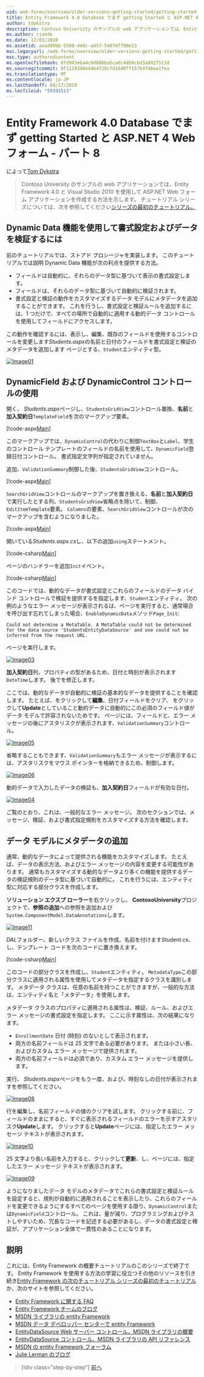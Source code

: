 ```yaml
---
uid: web-forms/overview/older-versions-getting-started/getting-started-with-ef/the-entity-framework-and-aspnet-getting-started-part-8
title: Entity Framework 4.0 Database でまず getting Started と ASP.NET 4 Web フォームの第 8 部 |Microsoft Docs
author: tdykstra
description: Contoso University のサンプルの web アプリケーションでは、Entity Framework を使用して ASP.NET Web フォーム アプリケーションを作成する方法を示します。 サンプル アプリケーションは、.
ms.author: riande
ms.date: 12/03/2010
ms.assetid: aaadd9bb-5508-448c-ad57-5497dff90e13
msc.legacyurl: /web-forms/overview/older-versions-getting-started/getting-started-with-ef/the-entity-framework-and-aspnet-getting-started-part-8
msc.type: authoredcontent
ms.openlocfilehash: 0fd943eba4c6d80bba5ca6c4d69cbd3a8927513d
ms.sourcegitcommit: 0f1119340e4464720cfd16d0ff15764746ea1fea
ms.translationtype: MT
ms.contentlocale: ja-JP
ms.lasthandoff: 04/17/2019
ms.locfileid: "59391513"
---
```

# <a name="getting-started-with-entity-framework-40-database-first-and-aspnet-4-web-forms---part-8"></a>Entity Framework 4.0 Database でまず getting Started と ASP.NET 4 Web フォーム - パート 8

によって[Tom Dykstra](https://github.com/tdykstra)

> Contoso University のサンプルの web アプリケーションでは、Entity Framework 4.0 と Visual Studio 2010 を使用して ASP.NET Web フォーム アプリケーションを作成する方法を示します。 チュートリアル シリーズについては、次を参照してください[シリーズの最初のチュートリアル。](the-entity-framework-and-aspnet-getting-started-part-1.md)


## <a name="using-dynamic-data-functionality-to-format-and-validate-data"></a>Dynamic Data 機能を使用して書式設定およびデータを検証するには

前のチュートリアルでは、ストアド プロシージャを実装します。 このチュートリアルでは説明 Dynamic Data 機能が次の利点を提供する方法。

- フィールドは自動的に、それらのデータ型に基づいて表示の書式設定します。
- フィールドは、それらのデータ型に基づいて自動的に検証されます。
- 書式設定と検証の動作をカスタマイズするデータ モデルにメタデータを追加することができます。 これを行うし、書式設定と検証ルールを追加するには、1 つだけで、すべての場所で自動的に適用する動的データ コントロールを使用してフィールドにアクセスします。

この動作を確認するには、表示し、編集、既存のフィールドを使用するコントロールを変更します*Students.aspx*の名前と日付のフィールドを書式設定と検証のメタデータを追加します ページとする、`Student`エンティティ型。

[![Image01](the-entity-framework-and-aspnet-getting-started-part-8/_static/image2.png)](the-entity-framework-and-aspnet-getting-started-part-8/_static/image1.png)

## <a name="using-dynamicfield-and-dynamiccontrol-controls"></a>DynamicField および DynamicControl コントロールの使用

開く、 *Students.aspx*ページし、`StudentsGridView`コントロール置換、**名前**と**加入契約日**`TemplateField`を次のマークアップ要素。

[!code-aspx[Main](the-entity-framework-and-aspnet-getting-started-part-8/samples/sample1.aspx)]

このマークアップでは、`DynamicControl`の代わりに制御`TextBox`と`Label`、学生のコントロール テンプレートのフィールドの名前を使用して、`DynamicField`登録日付コントロール。 書式指定文字列が指定されていません。

追加、`ValidationSummary`制御した後、`StudentsGridView`コントロール。

[!code-aspx[Main](the-entity-framework-and-aspnet-getting-started-part-8/samples/sample2.aspx)]

`SearchGridView`コントロールのマークアップを置き換える、**名前**と**加入契約日**で実行したとする列、`StudentsGridView`省略点を除いて、制御、`EditItemTemplate`要素。 `Columns`の要素、`SearchGridView`コントロールが次のマークアップを含むようになりました。

[!code-aspx[Main](the-entity-framework-and-aspnet-getting-started-part-8/samples/sample3.aspx)]

開いている*Students.aspx.cs*し、以下の追加`using`ステートメント。

[!code-csharp[Main](the-entity-framework-and-aspnet-getting-started-part-8/samples/sample4.cs)]

ページのハンドラーを追加`Init`イベント。

[!code-csharp[Main](the-entity-framework-and-aspnet-getting-started-part-8/samples/sample5.cs)]

このコードでは、動的なデータが書式設定とこれらのフィールドのデータ バインド コントロールで検証を提供するを指定します、`Student`エンティティ。 次の例のようなエラー メッセージが表示されるは、ページを実行すると、通常場合を呼び出す忘れてしまった場合、`EnableDynamicData`メソッド`Page_Init`:

`Could not determine a MetaTable. A MetaTable could not be determined for the data source 'StudentsEntityDataSource' and one could not be inferred from the request URL.`

ページを実行します。

[![Image03](the-entity-framework-and-aspnet-getting-started-part-8/_static/image4.png)](the-entity-framework-and-aspnet-getting-started-part-8/_static/image3.png)

**加入契約日**列、プロパティの型があるため、日付と時刻が表示されます`DateTime`します。 後でを修正します。

ここでは、動的なデータが自動的に検証の基本的なデータを提供することを確認します。 たとえば、をクリックして**編集**、日付フィールドをクリア、 をクリックして**Update**としていること動的データに自動的にこの必須のフィールド値がデータ モデルで許容されないためです。 ページには、フィールドと、エラー メッセージの後にアスタリスクが表示されます、`ValidationSummary`コントロール。

[![Image05](the-entity-framework-and-aspnet-getting-started-part-8/_static/image6.png)](the-entity-framework-and-aspnet-getting-started-part-8/_static/image5.png)

省略することもできます、`ValidationSummary`もエラー メッセージが表示するには、アスタリスクをマウス ポインターを格納できるため、制御します。

[![Image06](the-entity-framework-and-aspnet-getting-started-part-8/_static/image8.png)](the-entity-framework-and-aspnet-getting-started-part-8/_static/image7.png)

動的データで入力したデータの検証も、**加入契約日**フィールドが有効な日付。

[![Image04](the-entity-framework-and-aspnet-getting-started-part-8/_static/image10.png)](the-entity-framework-and-aspnet-getting-started-part-8/_static/image9.png)

ご覧のとおり、これは、一般的なエラー メッセージ。 次のセクションでは、メッセージ、検証、および書式指定規則をカスタマイズする方法を確認します。

## <a name="adding-metadata-to-the-data-model"></a>データ モデルにメタデータの追加

通常、動的なデータによって提供される機能をカスタマイズします。 たとえば、データの表示方法、およびエラー メッセージの内容を変更する可能性があります。 通常もカスタマイズする動的なデータより多くの機能を提供するデータの検証規則のデータ型に基づいて自動的に。 これを行うには、エンティティ型に対応する部分クラスを作成します。

**ソリューション エクスプ ローラー**を右クリックし、 **ContosoUniversity**プロジェクトで、**参照の追加**への参照を追加および`System.ComponentModel.DataAnnotations`します。

[![Image11](the-entity-framework-and-aspnet-getting-started-part-8/_static/image12.png)](the-entity-framework-and-aspnet-getting-started-part-8/_static/image11.png)

*DAL*フォルダー、新しいクラス ファイルを作成、名前を付けます*Student.cs*、し、テンプレート コードを次のコードに置き換えます。

[!code-csharp[Main](the-entity-framework-and-aspnet-getting-started-part-8/samples/sample6.cs)]

このコードの部分クラスを作成し、`Student`エンティティ。 `MetadataType`この部分クラスに適用される属性を使用してメタデータを指定するクラスを識別します。 メタデータ クラスは、任意の名前を持つことができますが、一般的な方法は、エンティティ名と「メタデータ」を使用します。

メタデータ クラスのプロパティに適用される属性は、検証、ルール、およびエラー メッセージの書式設定を指定します。 ここに示す属性は、次の結果になります。

- `EnrollmentDate` 日付 (時刻) のないとして表示されます。
- 両方の名前フィールドは 25 文字である必要があります。 または小さい長、およびカスタム エラー メッセージで提供されます。
- 両方の名前フィールドは必須であり、カスタム エラー メッセージを提供します。

実行、 *Students.aspx*ページをもう一度、および、時刻なしの日付が表示されますを参照してください。

[![Image08](the-entity-framework-and-aspnet-getting-started-part-8/_static/image14.png)](the-entity-framework-and-aspnet-getting-started-part-8/_static/image13.png)

行を編集し、名前フィールドの値のクリアを試します。 クリックする前に、フィールドのままにすると、すぐに表示されるフィールドのエラーを示すアスタリスク**Update**します。 クリックすると**Update**ページには、指定したエラー メッセージ テキストが表示されます。

[![Image10](the-entity-framework-and-aspnet-getting-started-part-8/_static/image16.png)](the-entity-framework-and-aspnet-getting-started-part-8/_static/image15.png)

25 文字より長い名前を入力すると、クリックして**更新**、し、ページには、指定したエラー メッセージ テキストが表示されます。

[![Image09](the-entity-framework-and-aspnet-getting-started-part-8/_static/image18.png)](the-entity-framework-and-aspnet-getting-started-part-8/_static/image17.png)

ようになりましたデータ モデルのメタデータでこれらの書式設定と検証ルールを設定すると、規則が自動的に適用されることを表示したり、これらのフィールドを変更できるようにするすべてのページを使用する限り、`DynamicControl`または`DynamicField`コントロール。 これは、量が減り、プログラミングおよびテストしやすいため、冗長なコードを記述する必要があるし、データの書式設定と検証が、アプリケーション全体で一貫性のあることになります。

## <a name="more-information"></a>説明

これには、Entity Framework の概要チュートリアルのこのシリーズで終了です。 Entity Framework を使用する方法の学習に役立つその他のリソースを引き続き[Entity Framework の次のチュートリアル シリーズの最初のチュートリアル](../continuing-with-ef/using-the-entity-framework-and-the-objectdatasource-control-part-1-getting-started.md)か、次のサイトを参照してください。

- [Entity Framework に関する FAQ](http://www.ef-faq.org/introduction.html)
- [Entity Framework チームのブログ](https://blogs.msdn.com/b/adonet/)
- [MSDN ライブラリの entity Framework](https://msdn.microsoft.com/library/bb399572.aspx)
- [MSDN データ デベロッパー センターで entity Framework](https://msdn.microsoft.com/data/ef.aspx)
- [EntityDataSource Web サーバー コントロール、MSDN ライブラリの概要](https://msdn.microsoft.com/library/cc488502.aspx)
- [EntityDataSource コントロール、MSDN ライブラリの API リファレンス](https://msdn.microsoft.com/library/system.web.ui.webcontrols.entitydatasource.aspx)
- [MSDN の entity Framework フォーラム](https://social.msdn.microsoft.com/forums/adodotnetentityframework/)
- [Julie Lerman のブログ](http://thedatafarm.com/blog/)

> [!div class="step-by-step"]
> [前へ](the-entity-framework-and-aspnet-getting-started-part-7.md)
